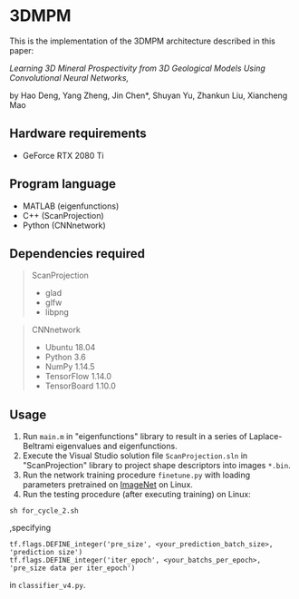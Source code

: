 # 3DMPM
 
This is the implementation of the 3DMPM architecture described in this paper: 

_Learning 3D Mineral Prospectivity from 3D Geological Models Using Convolutional Neural Networks,_

by Hao Deng, Yang Zheng, Jin Chen*, Shuyan Yu, Zhankun Liu, Xiancheng Mao

## Hardware requirements
- GeForce RTX 2080 Ti

## Program language 
- MATLAB (eigenfunctions)
- C++ (ScanProjection)
- Python (CNNnetwork)

## Dependencies required
>ScanProjection
> + glad
> + glfw
> + libpng

>CNNnetwork
> + Ubuntu 18.04
> + Python 3.6
> + NumPy 1.14.5
> + TensorFlow 1.14.0
> + TensorBoard 1.10.0
>
## Usage
1) Run `main.m` in "eigenfunctions" library to result in a series of Laplace-Beltrami eigenvalues and eigenfunctions. 
2) Execute the Visual Studio solution file `ScanProjection.sln` in "ScanProjection" library to project shape descriptors into images `*.bin`.
3) Run the network training procedure `finetune.py` with loading parameters pretrained on [ImageNet](https://www.cs.toronto.edu/~guerzhoy/tf_alexnet/bvlc_alexnet.npy) on Linux. 
4) Run the testing procedure (after executing training) on Linux:
```
sh for_cycle_2.sh
```

,specifying 
```
tf.flags.DEFINE_integer('pre_size', <your_prediction_batch_size>, 'prediction size')
tf.flags.DEFINE_integer('iter_epoch', <your_batchs_per_epoch>, 'pre_size data per iter_epoch')
```
in `classifier_v4.py`.
